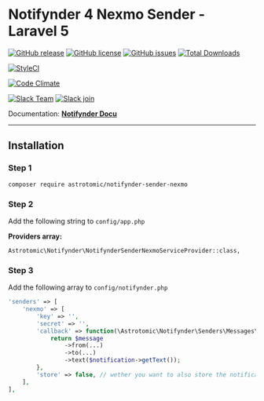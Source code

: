 # Notifynder 4 Nexmo Sender - Laravel 5

[![GitHub release](https://img.shields.io/github/release/astrotomic/notifynder-sender-nexmo.svg?style=flat-square)](https://github.com/astrotomic/notifynder-sender-nexmo/releases)
[![GitHub license](https://img.shields.io/badge/license-MIT-blue.svg?style=flat-square)](https://raw.githubusercontent.com/astrotomic/notifynder-sender-nexmo/master/LICENSE)
[![GitHub issues](https://img.shields.io/github/issues/astrotomic/notifynder-sender-nexmo.svg?style=flat-square)](https://github.com/astrotomic/notifynder-sender-nexmo/issues)
[![Total Downloads](https://img.shields.io/packagist/dt/astrotomic/notifynder-sender-nexmo.svg?style=flat-square)](https://packagist.org/packages/astrotomic/notifynder-sender-nexmo)

[![StyleCI](https://styleci.io/repos/78859194/shield)](https://styleci.io/repos/78859194)

[![Code Climate](https://img.shields.io/codeclimate/github/Astrotomic/notifynder-sender-nexmo.svg?style=flat-square)](https://codeclimate.com/github/Astrotomic/notifynder-sender-nexmo)

[![Slack Team](https://img.shields.io/badge/slack-astrotomic-orange.svg?style=flat-square)](https://astrotomic.slack.com)
[![Slack join](https://img.shields.io/badge/slack-join-green.svg?style=social)](https://notifynder.signup.team)


Documentation: **[Notifynder Docu](http://notifynder.info)**

-----

## Installation

### Step 1

```
composer require astrotomic/notifynder-sender-nexmo
```

### Step 2

Add the following string to `config/app.php`

**Providers array:**

```
Astrotomic\Notifynder\NotifynderSenderNexmoServiceProvider::class,
```

### Step 3

Add the following array to `config/notifynder.php`

```php
'senders' => [
    'nexmo' => [
        'key' => '',
        'secret' => '',
        'callback' => function(\Astrotomic\Notifynder\Senders\Messages\SmsMessage $message, \Fenos\Notifynder\Builder\Notification $notification) {
            return $message
                ->from(...)
                ->to(...)
                ->text($notification->getText());
        },
        'store' => false, // wether you want to also store the notifications in database
    ],
],
```